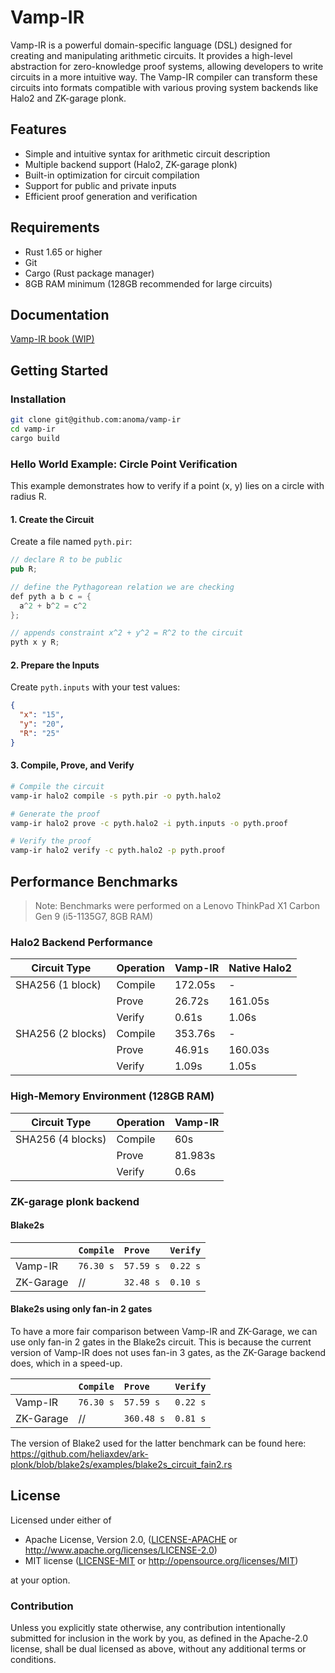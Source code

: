 # Vamp-IR

Vamp-IR is a powerful domain-specific language (DSL) designed for creating and manipulating arithmetic circuits. It provides a high-level abstraction for zero-knowledge proof systems, allowing developers to write circuits in a more intuitive way. The Vamp-IR compiler can transform these circuits into formats compatible with various proving system backends like Halo2 and ZK-garage plonk.

## Features

- Simple and intuitive syntax for arithmetic circuit description
- Multiple backend support (Halo2, ZK-garage plonk)
- Built-in optimization for circuit compilation
- Support for public and private inputs
- Efficient proof generation and verification

## Requirements

- Rust 1.65 or higher
- Git
- Cargo (Rust package manager)
- 8GB RAM minimum (128GB recommended for large circuits)

## Documentation

[Vamp-IR book (WIP)](https://github.com/anoma/VampIR-Book)

## Getting Started

### Installation
```bash
git clone git@github.com:anoma/vamp-ir
cd vamp-ir
cargo build
```

### Hello World Example: Circle Point Verification

This example demonstrates how to verify if a point (x, y) lies on a circle with radius R.

#### 1. Create the Circuit

Create a file named `pyth.pir`:
```rust
// declare R to be public
pub R;

// define the Pythagorean relation we are checking
def pyth a b c = {
  a^2 + b^2 = c^2
};

// appends constraint x^2 + y^2 = R^2 to the circuit
pyth x y R;
```

#### 2. Prepare the Inputs

Create `pyth.inputs` with your test values:
```json
{
  "x": "15",
  "y": "20",
  "R": "25"
}
```

#### 3. Compile, Prove, and Verify

```bash
# Compile the circuit
vamp-ir halo2 compile -s pyth.pir -o pyth.halo2

# Generate the proof
vamp-ir halo2 prove -c pyth.halo2 -i pyth.inputs -o pyth.proof

# Verify the proof
vamp-ir halo2 verify -c pyth.halo2 -p pyth.proof
```

## Performance Benchmarks

> Note: Benchmarks were performed on a Lenovo ThinkPad X1 Carbon Gen 9 (i5-1135G7, 8GB RAM)

### Halo2 Backend Performance

| Circuit Type          | Operation | Vamp-IR    | Native Halo2 |
|----------------------|-----------|------------|--------------|
| SHA256 (1 block)     | Compile   | 172.05s    | -            |
|                      | Prove     | 26.72s     | 161.05s      |
|                      | Verify    | 0.61s      | 1.06s        |
| SHA256 (2 blocks)    | Compile   | 353.76s    | -            |
|                      | Prove     | 46.91s     | 160.03s      |
|                      | Verify    | 1.09s      | 1.05s        |

### High-Memory Environment (128GB RAM)
| Circuit Type          | Operation | Vamp-IR    |
|----------------------|-----------|------------|
| SHA256 (4 blocks)    | Compile   | 60s        |
|                      | Prove     | 81.983s    |
|                      | Verify    | 0.6s       |

### ZK-garage plonk backend

#### Blake2s

|           | `Compile` | `Prove`   | `Verify` |
|:----------|:----------|:----------|:---------|
| Vamp-IR   | `76.30 s` | `57.59 s` | `0.22 s` |
| ZK-Garage | //        | `32.48 s` | `0.10 s` |

#### Blake2s using only fan-in 2 gates
To have a more fair comparison between Vamp-IR and ZK-Garage, we can use only fan-in 2 gates in the Blake2s circuit.
This is because the current version of Vamp-IR does not uses fan-in 3 gates, as the ZK-Garage backend does, which in a 
speed-up.

|           | `Compile` | `Prove`    | `Verify` |
|:----------|:----------|:-----------|:---------|
| Vamp-IR   | `76.30 s` | `57.59 s`  | `0.22 s` |
| ZK-Garage | //        | `360.48 s` | `0.81 s` |

The version of Blake2 used for the latter benchmark can be found here:
https://github.com/heliaxdev/ark-plonk/blob/blake2s/examples/blake2s_circuit_fain2.rs


## License

Licensed under either of

 * Apache License, Version 2.0, ([LICENSE-APACHE](LICENSE-APACHE) or
   http://www.apache.org/licenses/LICENSE-2.0)
 * MIT license ([LICENSE-MIT](LICENSE-MIT) or http://opensource.org/licenses/MIT)

at your option.

### Contribution

Unless you explicitly state otherwise, any contribution intentionally
submitted for inclusion in the work by you, as defined in the Apache-2.0
license, shall be dual licensed as above, without any additional terms or
conditions.
